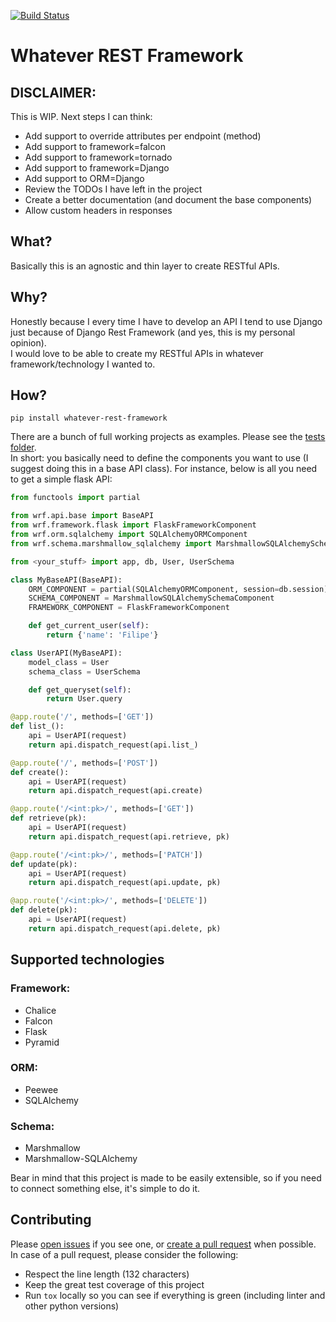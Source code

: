 [![Build Status](https://travis-ci.org/filwaitman/whatever-rest-framework.svg?branch=master)](https://travis-ci.org/filwaitman/whatever-rest-framework)

# Whatever REST Framework

## DISCLAIMER:

This is WIP. Next steps I can think:
- Add support to override attributes per endpoint (method)
- Add support to framework=falcon
- Add support to framework=tornado
- Add support to framework=Django
- Add support to ORM=Django
- Review the TODOs I have left in the project 
- Create a better documentation (and document the base components)
- Allow custom headers in responses


## What?

Basically this is an agnostic and thin layer to create RESTful APIs.


## Why?

Honestly because I every time I have to develop an API I tend to use Django just because of Django Rest Framework (and yes, this is my personal opinion).  
I would love to be able to create my RESTful APIs in whatever framework/technology I wanted to.


## How?

`pip install whatever-rest-framework`

There are a bunch of full working projects as examples. Please see the [tests folder](https://github.com/filwaitman/whatever-rest-framework/tree/master/tests).  
In short: you basically need to define the components you want to use (I suggest doing this in a base API class). For instance, below is all you need to get a simple flask API:

```python
from functools import partial

from wrf.api.base import BaseAPI
from wrf.framework.flask import FlaskFrameworkComponent
from wrf.orm.sqlalchemy import SQLAlchemyORMComponent
from wrf.schema.marshmallow_sqlalchemy import MarshmallowSQLAlchemySchemaComponent

from <your_stuff> import app, db, User, UserSchema

class MyBaseAPI(BaseAPI):
    ORM_COMPONENT = partial(SQLAlchemyORMComponent, session=db.session)
    SCHEMA_COMPONENT = MarshmallowSQLAlchemySchemaComponent
    FRAMEWORK_COMPONENT = FlaskFrameworkComponent

    def get_current_user(self):
        return {'name': 'Filipe'}

class UserAPI(MyBaseAPI):
    model_class = User
    schema_class = UserSchema

    def get_queryset(self):
        return User.query

@app.route('/', methods=['GET'])
def list_():
    api = UserAPI(request)
    return api.dispatch_request(api.list_)

@app.route('/', methods=['POST'])
def create():
    api = UserAPI(request)
    return api.dispatch_request(api.create)

@app.route('/<int:pk>/', methods=['GET'])
def retrieve(pk):
    api = UserAPI(request)
    return api.dispatch_request(api.retrieve, pk)

@app.route('/<int:pk>/', methods=['PATCH'])
def update(pk):
    api = UserAPI(request)
    return api.dispatch_request(api.update, pk)

@app.route('/<int:pk>/', methods=['DELETE'])
def delete(pk):
    api = UserAPI(request)
    return api.dispatch_request(api.delete, pk)
```


## Supported technologies

### Framework:
- Chalice
- Falcon
- Flask
- Pyramid


### ORM:
- Peewee
- SQLAlchemy


### Schema:
- Marshmallow
- Marshmallow-SQLAlchemy

Bear in mind that this project is made to be easily extensible, so if you need to connect something else, it's simple to do it.


## Contributing

Please [open issues](https://github.com/filwaitman/whatever-rest-framework/issues) if you see one, or [create a pull request](https://github.com/filwaitman/whatever-rest-framework/pulls) when possible.  
In case of a pull request, please consider the following:
- Respect the line length (132 characters)
- Keep the great test coverage of this project
- Run `tox` locally so you can see if everything is green (including linter and other python versions)
